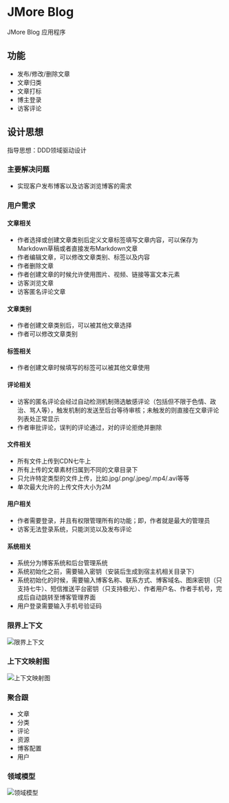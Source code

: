 # JMore Blog

JMore Blog 应用程序

## 功能

* 发布/修改/删除文章
* 文章归类
* 文章打标
* 博主登录
* 访客评论

## 设计思想

指导思想：DDD领域驱动设计

### 主要解决问题

* 实现客户发布博客以及访客浏览博客的需求

### 用户需求

#### 文章相关

* 作者选择或创建文章类别后定义文章标签填写文章内容，可以保存为Markdown草稿或者直接发布Markdown文章
* 作者编辑文章，可以修改文章类别、标签以及内容
* 作者删除文章
* 作者创建文章的时候允许使用图片、视频、链接等富文本元素
* 访客浏览文章
* 访客匿名评论文章

#### 文章类别

* 作者创建文章类别后，可以被其他文章选择
* 作者可以修改文章类别

#### 标签相关

* 作者创建文章时候填写的标签可以被其他文章使用

#### 评论相关

* 访客的匿名评论会经过自动检测机制筛选敏感评论（包括但不限于色情、政治、骂人等），触发机制的发送至后台等待审核；未触发的则直接在文章评论列表处正常显示
* 作者审批评论，误判的评论通过，对的评论拒绝并删除

#### 文件相关

* 所有文件上传到CDN七牛上
* 所有上传的文章素材归属到不同的文章目录下
* 只允许特定类型的文件上传，比如.jpg/.png/.jpeg/.mp4/.avi等等
* 单次最大允许的上传文件大小为2M

#### 用户相关

* 作者需要登录，并且有权限管理所有的功能；即，作者就是最大的管理员
* 访客无法登录系统，只能浏览以及发布评论

#### 系统相关

* 系统分为博客系统和后台管理系统
* 系统初始化之前，需要输入密钥（安装后生成到宿主机相关目录下）
* 系统初始化的时候，需要输入博客名称、联系方式、博客域名、图床密钥（只支持七牛）、短信推送平台密钥（只支持极光）、作者用户名、作者手机号，完成后自动跳转至博客管理界面
* 用户登录需要输入手机号验证码


### 限界上下文

![限界上下文](https://static.xuqiang.me/public/images/%E9%99%90%E7%95%8C%E4%B8%8A%E4%B8%8B%E6%96%87.png)

### 上下文映射图

![上下文映射图](https://static.xuqiang.me/public/images/%E4%B8%8A%E4%B8%8B%E6%96%87%E6%98%A0%E5%B0%84%E5%9B%BE.png)

### 聚合跟

* 文章
* 分类
* 评论
* 资源
* 博客配置
* 用户

### 领域模型

![领域模型](https://static.xuqiang.me/public/images/%E5%8D%9A%E5%AE%A2DDD%E9%A2%86%E5%9F%9F%E9%A9%B1%E5%8A%A8%E8%AE%BE%E8%AE%A1-3.png)
